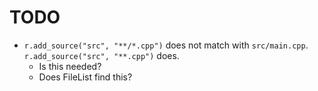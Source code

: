 TODO
====

* `r.add_source("src", "**/*.cpp")` does not match with `src/main.cpp`. `r.add_source("src", "**.cpp")` does.
    * Is this needed?
    * Does FileList find this?

